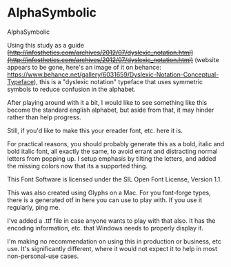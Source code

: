 AlphaSymbolic
=============

AlphaSymbolic

Using this study as a guide ~~[http://infosthetics.com/archives/2012/07/dyslexic_notation.html](http://infosthetics.com/archives/2012/07/dyslexic_notation.html)~~ (website appears to be gone, here's an image of it on behance: https://www.behance.net/gallery/6031659/Dyslexic-Notation-Conceptual-Typeface), this is a "dyslexic notation" typeface that uses symmetric symbols to reduce confusion in the alphabet. 

After playing around with it a bit, I would like to see something like this become the standard english alphabet, but aside from that, it may hinder rather than help progress.

Still, if you'd like to make this your ereader font, etc. here it is.

For practical reasons, you should probably generate this as a bold, italic and bold italic font, all exactly the same, to avoid errant and distracting normal letters from popping up. I setup emphasis by tilting the letters, and added the missing colors now that its a supported thing.

This Font Software is licensed under the SIL Open Font License, Version 1.1.

This was also created using Glyphs on a Mac. For you font-forge types, there is a generated otf in here you can use to play with. If you use it regularly, ping me.

I've added a .ttf file in case anyone wants to play with that also. It has the encoding information, etc. that Windows needs to properly display it. 

I'm making no recommendation on using this in production or business, etc use. It's significantly different, where it would not expect it to help in most non-personal-use cases.